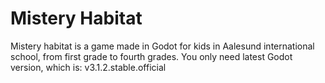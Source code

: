 # Mistery Habitat
Mistery habitat is a game made in Godot for kids in Aalesund international school, from first grade to fourth grades.
You only need latest Godot version, which is: v3.1.2.stable.official
